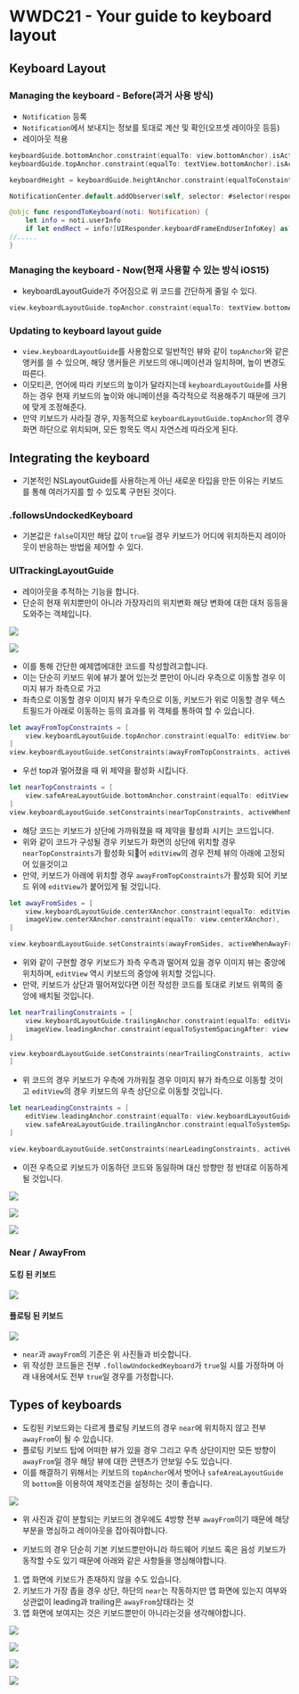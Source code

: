 # WWDC21 - Your guide to keyboard layout
## Keyboard Layout
### Managing the keyboard - Before(과거 사용 방식)

* `Notification` 등록
* `Notification`에서 보내지는 정보를 토대로 계산 및 확인(오프셋 레이아웃 등등)
* 레이아웃 적용

```swift
keyboardGuide.bottomAnchor.constraint(equalTo: view.bottomAnchor).isActive = true
keyboardGuide.topAnchor.constraint(equalTo: textView.bottomAnchor).isActive = true

keyboardHeight = keyboardGuide.heightAnchor.constraint(equalToConstaint: view.safeAreaInset.bottom)

NotificationCenter.default.addObserver(self, selector: #selector(respondToKeyboard), name: UIResponder.keyboardWillShowNotification, object: nil)

@objc func respondToKeyboard(noti: Notification) {
    let info = noti.userInfo
    if let endRect = info?[UIResponder.keyboardFrameEndUserInfoKey] as? CGRect {
//.....
}
```

### Managing the keyboard - Now(현재 사용할 수 있는 방식 iOS15)

* keyboardLayoutGuide가 주어짐으로 위 코드를 간단하게 줄일 수 있다.

```swift
view.keyboardLayoutGuide.topAnchor.constraint(equalTo: textView.bottomAnchor).isActive = true
```

### Updating to keyboard layout guide

* `view.keyboardLayoutGuide`를 사용함으로 일반적인 뷰와 같이 `topAnchor`와 같은 앵커를 쓸 수 있으며, 해당 앵커들은 키보드의 애니메이션과 일치하며, 높이 변경도 따른다.
* 이모티콘, 언어에 따라 키보드의 높이가 달라지는데 `keyboardLayoutGuide`를 사용하는 경우 현재 키보드의 높이와 애니메이션을 즉각적으로 적용해주기 때문에 크기에 맞게 조정해준다.
* 만약 키보드가 사라질 경우, 자동적으로 `keyboardLayoutGuide.topAnchor`의 경우 화면 하단으로 위치되며, 모든 항목도 역시 자연스레 따라오게 된다.

## Integrating the keyboard
* 기본적인 NSLayoutGuide를 사용하는게 아닌 새로운 타입을 만든 이유는 키보드를 통해 여러가지를 할 수 있도록 구현된 것이다.

### .followsUndockedKeyboard
* 기본값은 `false`이지만 해당 값이 `true`일 경우 키보드가 어디에 위치하든지 레이아웃이 반응하는 방법을 제어할 수 있다.

### UITrackingLayoutGuide
* 레이아웃을 추적하는 기능을 합니다.
* 단순히 현재 위치뿐만이 아니라 가장자리의 위치변화 해당 변화에 대한 대처 등등을 도와주는 객체입니다.

![](https://img1.daumcdn.net/thumb/R1280x0/?scode=mtistory2&fname=https%3A%2F%2Fblog.kakaocdn.net%2Fdn%2FbXG7sh%2FbtsdbP7BZ6r%2FdHCuPdzH7RC4n8shlj6cBK%2Fimg.png)

![](https://img1.daumcdn.net/thumb/R1280x0/?scode=mtistory2&fname=https%3A%2F%2Fblog.kakaocdn.net%2Fdn%2Fbd9953%2FbtsdbPzOd52%2FI7UnfPGzi3POSnVkY80bBk%2Fimg.png)

* 이를 통해 간단한 예제앱에대한 코드를 작성할려고합니다.
* 이는 단순히 키보드 위에 뷰가 붙어 있는것 뿐만이 아니라 우측으로 이동할 경우 이미지 뷰가 좌측으로 가고
* 좌측으로 이동할 경우 이미지 뷰가 우측으로 이동, 키보드가 위로 이동할 경우 텍스트필드가 아래로 이동하는 등의 효과를 위 객체를 통하여 할 수 있습니다.

```swift
let awayFromTopConstraints = [
    view.keyboardLayoutGuide.topAnchor.constraint(equalTo: editView.bottomAnchor),
]
view.keyboardLayoutGuide.setConstraints(awayFromTopConstraints, activeWhenAwayFrom: .top)
```

* 우선 top과 멀어졌을 때 위 제약을 활성화 시킵니다.

```swift
let nearTopConstraints = [
    view.safeAreaLayoutGuide.bottomAnchor.constraint(equalTo: editView.bottomAnchor),
]
view.keyboardLayoutGuide.setConstraints(nearTopConstraints, activeWhenNearEdge: .top)
```

* 해당 코드는 키보드가 상단에 가까워졌을 때 제약을 활성화 시키는 코드입니다.
* 위와 같이 코드가 구성될 경우 키보드가 화면의 상단에 위치할 경우 `nearTopConstraints`가 활성화 되어 `editView`의 경우 전체 뷰의 아래에 고정되어 있을것이고
* 만약, 키보드가 아래에 위치할 경우 `awayFromTopConstraints`가 활성화 되어 키보드 위에 `editView`가 붙어있게 될 것입니다.

```swift
let awayFromSides = [
    view.keyboardLayoutGuide.centerXAnchor.constraint(equalTo: editView.centerXAnchor),
    imageView.centerXAnchor.constraint(equalTo: view.centerXAnchor),
]

view.keyboardLayoutGuide.setConstraints(awayFromSides, activeWhenAwayFrom: [.leading, .trailing])
```

* 위와 같이 구현할 경우 키보드가 좌측 우측과 떨어져 있을 경우 이미지 뷰는 중앙에 위치하며, `editView` 역시 키보드의 중앙에 위치할 것입니다.
* 만약, 키보드가 상단과 떨어져있다면 이전 작성한 코드를 토대로 키보드 위쪽의 중앙에 배치될 것입니다.

```swift
let nearTrailingConstraints = [
    view.keyboardLayoutGuide.trailingAnchor.constraint(equalTo: editView.trailingAnchor),
    imageView.leadingAnchor.constraint(equalToSystemSpacingAfter: view.safeAreaLayoutGuide.leadingAnchor, multiplier: 1.0
]

view.keyboardLayoutGuide.setConstraints(nearTrailingConstraints, activeWhenNearEdge: .trailing)
]
```

* 위 코드의 경우 키보드가 우측에 가까워질 경우 이미지 뷰가 좌측으로 이동할 것이고 `editView`의 경우 키보드의 우측 상단으로 이동할 것입니다.

```swift
let nearLeadingConstraints = [
    editView.leadingAnchor.constraint(equalTo: view.keyboardLayoutGuide.leadingAnchor),
    view.safeAreaLayoutGuide.trailingAnchor.constraint(equalToSystemSpacingAfter: imageView.trailingAnchor, multiplier: 1.0)
]

view.keyboardLayoutGuide.setConstraints(nearLeadingConstraints, activeWhenNearEdge: .leading)
```

* 이전 우측으로 키보드가 이동하던 코드와 동일하며 대신 방향만 정 반대로 이동하게 될 것입니다.

![](https://img1.daumcdn.net/thumb/R1280x0/?scode=mtistory2&fname=https%3A%2F%2Fblog.kakaocdn.net%2Fdn%2FqL0jJ%2FbtsddFJUFTs%2Fm9DNbyrmwtD4CpiOVmb3Zk%2Fimg.png)

![](https://img1.daumcdn.net/thumb/R1280x0/?scode=mtistory2&fname=https%3A%2F%2Fblog.kakaocdn.net%2Fdn%2FcJWiio%2Fbtsdc702WR0%2FKgpZGAY29GIc6qLl45KD80%2Fimg.png)

![](https://img1.daumcdn.net/thumb/R1280x0/?scode=mtistory2&fname=https%3A%2F%2Fblog.kakaocdn.net%2Fdn%2FdOSyrl%2FbtsddsDOUPR%2FakO0jIV3YTo0MyVZ9Dq4f1%2Fimg.png)

###  Near / AwayFrom

#### 도킹 된 키보드

![](https://img1.daumcdn.net/thumb/R1280x0/?scode=mtistory2&fname=https%3A%2F%2Fblog.kakaocdn.net%2Fdn%2FcOoxMJ%2FbtsddtvXvKT%2FtjmDHDkhKcwQMqtwtzUCL1%2Fimg.png)

#### 플로팅 된 키보드

![](https://img1.daumcdn.net/thumb/R1280x0/?scode=mtistory2&fname=https%3A%2F%2Fblog.kakaocdn.net%2Fdn%2FcsaljE%2Fbtsdc8ySVwL%2FCIVtGYo9tKUkk2mY7gT5j0%2Fimg.png)

* `near`과 `awayFrom`의 기준은 위 사진들과 비슷합니다.
* 위 작성한 코드들은 전부 `.followUndockedKeyboard`가 `true`일 시를 가정하며 아래 내용에서도 전부 `true`일 경우를 가정합니다.

## Types of keyboards
* 도킹된 키보드와는 다르게 플로팅 키보드의 경우 `near`에 위치하지 않고 전부 `awayFrom`이 될 수 있습니다.
* 플로팅 키보드 탑에 어떠한 뷰가 있을 경우 그리고 우측 상단이지만 모든 방향이 `awayFrom`일 경우 해당 뷰에 대한 콘텐츠가 안보일 수도 있습니다.
* 이를 해결하기 위해서는 키보드의 `topAnchor`에서 벗어나 `safeAreaLayoutGuide`의 `bottom`을 이용하여 제약조건을 설정하는 것이 좋습니다.

![](https://img1.daumcdn.net/thumb/R1280x0/?scode=mtistory2&fname=https%3A%2F%2Fblog.kakaocdn.net%2Fdn%2FPRrxh%2FbtsdefcVxGL%2FxVbLnOWrCmjV2Ubd2Bxs10%2Fimg.png)

* 위 사진과 같이 분할되는 키보드의 경우에도 4방향 전부 `awayFrom`이기 때문에 해당 부분을 명심하고 레이아웃을 잡아줘야합니다.

* 키보드의 경우 단순히 기본 키보드뿐만아니라 하드웨어 키보드 혹은 음성 키보드가 동작할 수도 있기 때문에 아래와 같은 사항들을 명심해야합니다.
1. 앱 화면에 키보드가 존재하지 않을 수도 있습니다.
2. 키보드가 가장 좁을 경우 상단, 하단의 `near`는 작동하지만 앱 화면에 있는지 여부와 상관없이 leading과 trailing은 `awayFrom`상태라는 것
3. 앱 화면에 보여지는 것은 키보드뿐만이 아니라는것을 생각해야합니다.

![](https://img1.daumcdn.net/thumb/R1280x0/?scode=mtistory2&fname=https%3A%2F%2Fblog.kakaocdn.net%2Fdn%2Frob3F%2FbtsdhywdZqE%2FVvjd7fAqjCxD61k6p7pFV1%2Fimg.png)

![](https://img1.daumcdn.net/thumb/R1280x0/?scode=mtistory2&fname=https%3A%2F%2Fblog.kakaocdn.net%2Fdn%2FcL53w3%2FbtsddldSzSU%2FeEokde2UhLkHF2VrYkfTK0%2Fimg.png)

![](https://img1.daumcdn.net/thumb/R1280x0/?scode=mtistory2&fname=https%3A%2F%2Fblog.kakaocdn.net%2Fdn%2FRB4cs%2FbtsdcJ7c6yG%2FZJFkqAPA0VD1jiHv524rX0%2Fimg.png)

![](https://img1.daumcdn.net/thumb/R1280x0/?scode=mtistory2&fname=https%3A%2F%2Fblog.kakaocdn.net%2Fdn%2FOJ1wI%2FbtsdeY20EBu%2F0fxmusewxbgB01oBysFhmK%2Fimg.png)